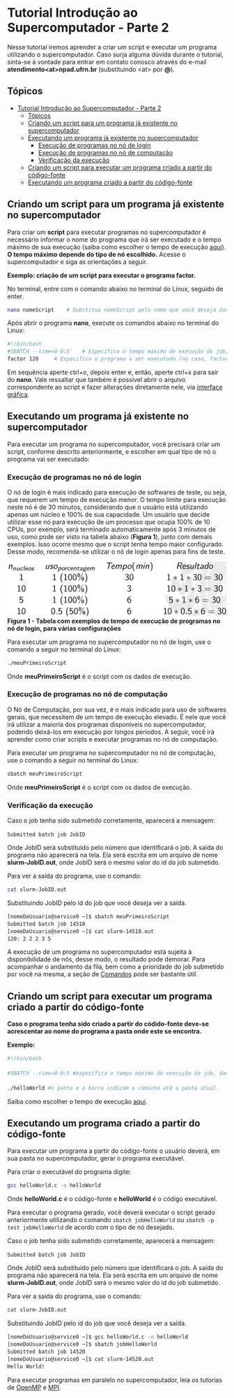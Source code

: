 # Tutorial Introdução ao Supercomputador - Parte 2

Nesse tutorial iremos aprender a criar um script e executar um programa utilizando o supercomputador. Caso surja alguma dúvida durante o tutorial, sinta-se à vontade para entrar em contato conosco através do e-mail **atendimento\<at>npad.ufrn.br** (substituindo \<at> por **@**).

## Tópicos

- [Tutorial Introdução ao Supercomputador - Parte 2](#tutorial-introdução-ao-supercomputador---parte-2)
  - [Tópicos](#tópicos)
  - [Criando um script para um programa já existente no supercomputador](#criando-um-script-para-um-programa-já-existente-no-supercomputador)
  - [Executando um programa já existente no supercomputador](#executando-um-programa-já-existente-no-supercomputador)
    - [Execução de programas no nó de login](#execução-de-programas-no-nó-de-login)
    - [Execução de programas no nó de computação](#execução-de-programas-no-nó-de-computação)
    - [Verificação da execução](#verificação-da-execução)
  - [Criando um script para executar um programa criado a partir do código-fonte](#criando-um-script-para-executar-um-programa-criado-a-partir-do-código-fonte)
  - [Executando um programa criado a partir do código-fonte](#executando-um-programa-criado-a-partir-do-código-fonte)

## Criando um script para um programa já existente no supercomputador

Para criar um **script** para executar programas no supercomputador é necessário informar o nome do programa que irá ser executado e o tempo máximo de sua execução (saiba como escolher o tempo de execução [aqui](http://npad.ufrn.br/tutoriais/introducao-parte3.php#backfill)). **O tempo máximo depende do tipo de nó escolhido.** Acesse o supercomputador e siga as orientações a seguir.

**Exemplo: criação de um script para executar o programa factor.**

No terminal, entre com o comando abaixo no terminal do Linux, seguido de enter.

```bash
nano nomeScript    # Substitua nomeScript pelo nome que você deseja dar ao seu script
```

Após abrir o programa **nano**, execute os comandos abaixo no terminal do Linux:

```bash
#!/bin/bash
#SBATCH --time=0-0:5    # Especifica o tempo máximo de execução do job, dado no padrão dias-horas:minutos
factor 120     # Especifica o programa a ser executado (no caso, factor) e o parâmetro de entrada (120)
```

Em sequência aperte ctrl+o, depois enter e, então, aperte ctrl+x para sair do **nano**. Vale ressaltar que também é possível abrir o arquivo correspondente ao script e fazer alterações diretamente nele, via [interface gráfica](/beginner/superpc_introduction_part_1.md#através-de-uma-interface-gráfica).

## Executando um programa já existente no supercomputador

Para executar um programa no supercomputador, você precisará criar um script, conforme descrito anteriormente, e escolher em qual tipo de nó o programa vai ser executado:

### Execução de programas no nó de login

O nó de login é mais indicado para execução de softwares de teste, ou seja, que requerem um tempo de execução menor. O tempo limite para execução neste nó é de 30 minutos, considerando que o usuário está utilizando apenas um núcleo e 100% de sua capacidade. Um usuário que decide utilizar esse nó para execução de um processo que ocupa 100% de 10 CPUs, por exemplo, será terminado automaticamente após 3 minutos de uso, como pode ser visto na tabela abaixo (**Figura 1**), junto com demais exemplos. Isso ocorre mesmo que o script tenha tempo maior configurado. Desse modo, recomenda-se utilizar o nó de login apenas para fins de teste.

![Figura 1](/assets/superpc_introduction_part_2/Tabela_Uso_Noh_Login.bmp)
**Figura 1 - Tabela com exemplos de tempo de execução de programas no nó de login, para várias configurações**

Para executar um programa no supercomputador no nó de login, use o comando a seguir no terminal do Linux:

```bash
./meuPrimeiroScript
```

Onde **meuPrimeiroScript** é o script com os dados de execução.

### Execução de programas no nó de computação

O Nó de Computação, por sua vez, é o mais indicado para uso de softwares gerais, que necessitem de um tempo de execução elevado. É nele que você irá utilizar a maioria dos programas disponíveis no supercomputador, podendo deixá-los em execução por longos períodos. A seguir, você irá aprender como criar scripts e executar programas no nó de computação.

Para executar um programa no supercomputador no nó de computação, use o comando a seguir no terminal do Linux:

```bash
sbatch meuPrimeiroScript
```

Onde **meuPrimeiroScript** é o script com os dados de execução.

### Verificação da execução

Caso o job tenha sido submetido corretamente, aparecerá a mensagem:

`Submitted batch job JobID`

Onde JobID será substituído pelo número que identificará o job. A saída do programa não aparecerá na tela. Ela será escrita em um arquivo de nome **slurm-JobID.out**, onde JobID será o mesmo valor do id do job submetido.

Para ver a saída do programa, use o comando:

```bash
cat slurm-JobID.out
```

Substituindo JobID pelo id do job que você deseja ver a saída.

```bash
[nomeDoUsuario@service0 ~]$ sbatch meuPrimeiroScript
Submitted batch job 14518
[nomeDoUsuario@service0 ~]$ cat slurm-14518.out
120: 2 2 2 3 5
```

A execução de um programa no supercomputador está sujeita à disponibilidade de nós, desse modo, o resultado pode demorar. Para acompanhar o andamento da fila, bem como a prioridade do job submetido por você na mesma, a seção de [Comandos](/intermediate/slurm_commands.md) pode ser bastante útil.

## Criando um script para executar um programa criado a partir do código-fonte

**Caso o programa tenha sido criado a partir do códido-fonte deve-se acrescentar ao nome do programa a pasta onde este se encontra.**

**Exemplo:**

```bash
#!/bin/bash

#SBATCH --time=0-0:5 #especifica o tempo máximo de execução do job, dado no padrão dias-horas:minutos

./helloWorld #o ponto e a barra indicam o caminho até a pasta atual.
```

Saiba como escolher o tempo de execução [aqui](http://npad.ufrn.br/tutoriais/introducao-parte3.php#backfill).

## Executando um programa criado a partir do código-fonte

Para executar um programa a partir do código-fonte o usuário deverá, em sua pasta no supercomputador, gerar o programa executável.

Para criar o executável do programa digite:

```bash
gcc helloWorld.c -o helloWorld
```

Onde **helloWorld.c** é o código-fonte e **helloWorld** é o código executável.

Para executar o programa gerado, você deverá executar o script gerado anteriormente utilizando o comando `sbatch jobHelloWorld` ou `sbatch -p test jobHelloWorld` de acordo com o tipo de nó desejado.

Caso o job tenha sido submetido corretamente, aparecerá a mensagem:

`Submitted batch job JobID`

Onde JobID será substituído pelo número que identificará o job. A saída do programa não aparecerá na tela. Ela será escrita em um arquivo de nome **slurm-JobID.out**, onde JobID será o mesmo valor do id do job submetido.

Para ver a saída do programa, use o comando:

```bash
cat slurm-JobID.out
```

Substituindo JobID pelo id do job que você deseja ver a saída.

```bash
[nomeDoUsuario@service0 ~]$ gcc helloWorld.c -o helloWorld
[nomeDoUsuario@service0 ~]$ sbatch jobHelloWorld
Submitted batch job 14520
[nomeDoUsuario@service0 ~]$ cat slurm-14520.out
Hello World!
```

Para executar programas em paralelo no supercomputador, leia os tutorias de [OpenMP](http://npad.ufrn.br//tutoriais/openmp.php) e [MPI](http://npad.ufrn.br/tutoriais/mpi.php).

